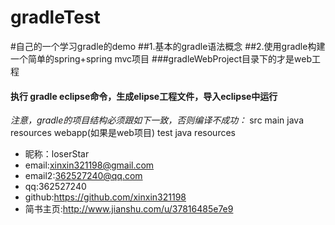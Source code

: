# gradleTest
#自己的一个学习gradle的demo
##1.基本的gradle语法概念
##2.使用gradle构建一个简单的spring+spring mvc项目
###gradleWebProject目录下的才是web工程
#### 执行 gradle eclipse命令，生成elipse工程文件，导入eclipse中运行

*注意，gradle的项目结构必须跟如下一致，否则编译不成功：*
src
	main
		java
		resources
		webapp(如果是web项目)
	test
		java
		resources





* 昵称：loserStar<br/>
* email:xinxin321198@gmail.com<br/>
* email2:362527240@qq.com<br/>
* qq:362527240<br/>
* github:https://github.com/xinxin321198<br/>
* 简书主页:http://www.jianshu.com/u/37816485e7e9<br/>
